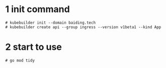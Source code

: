 # 1 init command
```
# kubebuilder init --domain baiding.tech
# kubebuilder create api --group ingress --version v1beta1 --kind App
```

# 2 start to use
```
# go mod tidy

```